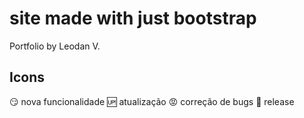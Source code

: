 # site made with just bootstrap
Portfolio by Leodan V.


## Icons

:smirk: nova funcionalidade
:up: atualização
:rage: correção de bugs
:checkered_flag: release